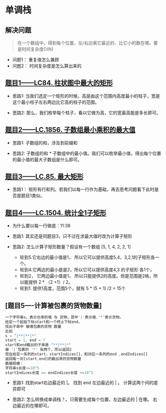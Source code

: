 # 单调栈

## 解决问题

> 在一个数组中，得到每个位置，左/右边离它最近的，比它小的数在哪。要是时间复杂度O(N)

- 问题1： 重复值怎么兼顾
- 问题2： 时间复杂度是怎么算出来的


## [题目1——LC84. 柱状图中最大的矩形](https://leetcode.cn/problems/largest-rectangle-in-histogram/description/)

- 思路1: 当我们选定一个矩形的时候，高是由这个范围内高度最小的柱子，宽是这个最小柱子左右两边比它高的柱子的范围。

- 思路2: 那么，我们枚举每个柱子，看以它做为高，它的宽最高能是多长即可。



## [题目2——LC.1856. 子数组最小乘积的最大值](https://leetcode.cn/problems/maximum-subarray-min-product/description/)

- 思路1: 子数组的和，涉及到前缀和

- 思路2: 子数组的和 * 子数组中的最小值。我们可以枚举最小值，得出每个位置的最小值的最大子数组是什么即可。


## [题目3——LC.85. 最大矩形](https://leetcode.cn/problems/maximal-rectangle/description/)

- 思路1： 矩形有行和列。若我们以每一行作为基础，再去思考问题看下此时是否是题目1类似。


## [题目4——LC.1504. 统计全1子矩形](https://leetcode.cn/problems/count-submatrices-with-all-ones/description/)

- 为什么要以每一行做底：11:38

- 思路1: 其实还是同题目3，只不过在求最大值时改为计算子矩形

- 思路2: 怎么计算子矩形数量？假设有一个数组 [5, 1, 4, 2, 2, 1]
  
  - 轮到5.它右边的最小值是1， 所以它可以提供高度5,4，3,2,1的子矩形各一个。
  - 轮到4.它两边的最小是是2，所以它可以提供高度4,3 的子矩形 各1个。
  - 轮到2， 它两边最小值是1， 所以只能提供2的高度。但是范围是2格，所以能提供 2 * （2 +1）/ 2。
  - 轮到1. 提供1高度，范围5个，就有 5 * (5 + 1) /2 = 15个


## [题目5—-计算被包裹的货物数量] 
```js
一个字符串s，表示仓库的墙 与 货物，其中'|'表示墙,'*'表示货物。
给定一个起始下标start和一个终止下标end，
找出子串中 被墙包裹的货物 数量
比如
s = "|**|**|*"
start = 1, end = 7
start和end截出的子串是 "**|**|*"
被 '|'包裹的 '*' 有两个，所以返回2
现在给定一系列的start，startIndices[]，和对应一系列的end ,endIndices[]
返回每一对[start,end]的截出来的货物数量
数据规模：
字符串s长度<=10^5
startIndices长度 == endIndices长度 <=10^5
```

- 思路1: 找到start右边最近的 |。 找到 end 左边最近的 | 。 计算这两个间的差异即可

- 思路2: 怎么转换成单调栈？。只需要生成每个位置，左边最近的 | 在哪。 右边最近的在哪即可。